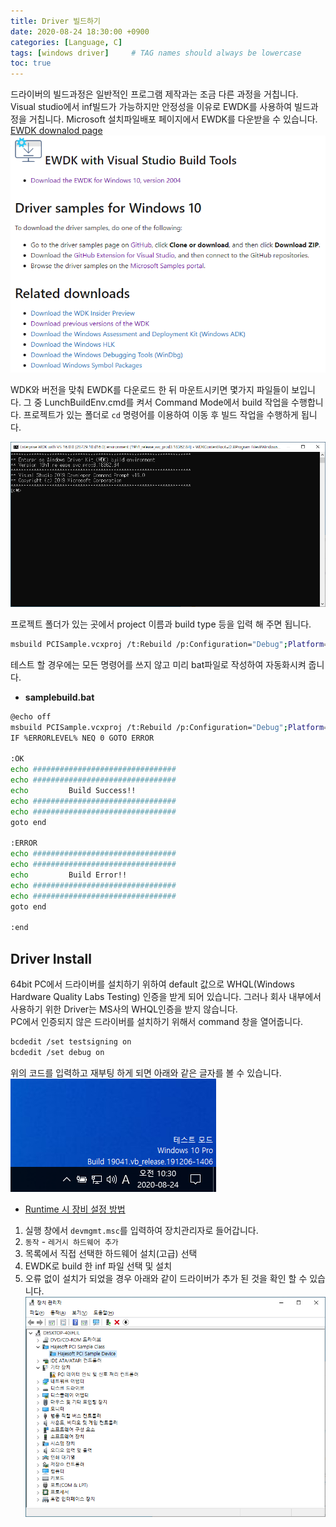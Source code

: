 ```yaml
---
title: Driver 빌드하기
date: 2020-08-24 18:30:00 +0900
categories: [Language, C]
tags: [windows driver]     # TAG names should always be lowercase
toc: true
---
```


드라이버의 빌드과정은 일반적인 프로그램 제작과는 조금 다른 과정을 거칩니다.
Visual studio에서 inf빌드가 가능하지만 안정성을 이유로 EWDK를 사용하여 빌드과정을 거칩니다.
Microsoft 설치파일배포 페이지에서 EWDK를 다운받을 수 있습니다.  
[EWDK downalod page](https://docs.microsoft.com/en-us/windows-hardware/drivers/download-the-wdk#download-icon-ewdk-with-visual-studio-build-tools)
![MS EWDK 다운로드 홈페이지](/assets/img/20-08-24_EWDK_Download.png)

WDK와 버전을 맞춰 EWDK를 다운로드 한 뒤 마운트시키면 몇가지 파일들이 보입니다.
그 중 LunchBuildEnv.cmd를 켜서 Command Mode에서 build 작업을 수행합니다.
프로젝트가 있는 폴더로 ```cd``` 명령어를 이용하여 이동 후 빌드 작업을 수행하게 됩니다.  

![EWDK 실행 시 화면](/assets/img/20-08-24_EWDK_Lunch.png)

프로젝트 폴더가 있는 곳에서 project 이름과 build type 등을 입력 해 주면 됩니다.

```bash
msbuild PCISample.vcxproj /t:Rebuild /p:Configuration="Debug";Platform=x64
```

테스트 할 경우에는 모든 명령어를 쓰지 않고 미리 bat파일로 작성하여 자동화시켜 줍니다.

* __samplebuild.bat__

```bash
@echo off
msbuild PCISample.vcxproj /t:Rebuild /p:Configuration="Debug";Platform=x64
IF %ERRORLEVEL% NEQ 0 GOTO ERROR

:OK
echo ################################
echo ################################
echo         Build Success!!
echo ################################
echo ################################
goto end

:ERROR
echo ################################
echo ################################
echo         Build Error!!
echo ################################
echo ################################
goto end

:end
```

## Driver Install

64bit PC에서 드라이버를 설치하기 위하여 default 값으로 WHQL(Windows Hardware Quality Labs Testing) 인증을 받게 되어 있습니다.
그러나 회사 내부에서 사용하기 위한 Driver는 MS사의 WHQL인증을 받지 않습니다.  
PC에서 인증되지 않은 드라이버를 설치하기 위해서 command 창을 열어줍니다.  

```bash
bcdedit /set testsigning on
bcdedit /set debug on 
```

위의 코드를 입력하고 재부팅 하게 되면 아래와 같은 글자를 볼 수 있습니다.  
![Testmode 결과 이미지](/assets/img/20-08-24_windows10_TestMode.png)

* [Runtime 시 장비 설정 방법](https://ruinses.tistory.com/654)  

1. 실행 창에서 ```devmgmt.msc```를 입력하여 장치관리자로 들어갑니다.
2. ```동작``` - ```레거시 하드웨어 추가```
3. 목록에서 직접 선택한 하드웨어 설치(고급) 선택
4. EWDK로 build 한 inf 파일 선택 및 설치
5. 오류 없이 설치가 되었을 경우 아래와 같이 드라이버가 추가 된 것을 확인 할 수 있습니다.  
![드라이버 설치 결과](/assets/img/20-08-24_DriverInstall.png)
